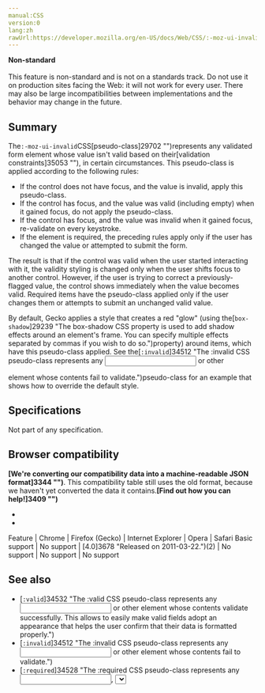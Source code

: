 ```yaml
---
manual:CSS
version:0
lang:zh
rawUrl:https://developer.mozilla.org/en-US/docs/Web/CSS/:-moz-ui-invalid
---
```






**Non-standard**<br></br>This feature is non-standard and is not on a standards track. Do not use it on production sites facing the Web: it will not work for every user. There may also be large incompatibilities between implementations and the behavior may change in the future.




## Summary<a name="Summary"></a>


The`:-moz-ui-invalid`CSS[pseudo-class]29702 "")represents any validated form element whose value isn&#39;t valid based on their[validation constraints]35053 ""), in certain circumstances. This pseudo-class is applied according to the following rules:


* If the control does not have focus, and the value is invalid, apply this pseudo-class.
* If the control has focus, and the value was valid (including empty) when it gained focus, do not apply the pseudo-class.
* If the control has focus, and the value was invalid when it gained focus, re-validate on every keystroke.
* If the element is required, the preceding rules apply only if the user has changed the value or attempted to submit the form.


The result is that if the control was valid when the user started interacting with it, the validity styling is changed only when the user shifts focus to another control. However, if the user is trying to correct a previously-flagged value, the control shows immediately when the value becomes valid. Required items have the pseudo-class applied only if the user changes them or attempts to submit an unchanged valid value.



By default, Gecko applies a style that creates a red &quot;glow&quot; (using the[`box-shadow`]29239 "The box-shadow CSS property is used to add shadow effects around an element's frame. You can specify multiple effects separated by commas if you wish to do so.")property) around items, which have this pseudo-class applied. See the[`:invalid`]34512 "The :invalid CSS pseudo-class represents any <input> or other <form> element whose contents fail to validate.")pseudo-class for an example that shows how to override the default style.


## Specifications<a name="Specifications"></a>


Not part of any specification.


## Browser compatibility<a name="Browser_compatibility"></a>


**[We&#39;re converting our compatibility data into a machine-readable JSON format]3344 "")**. This compatibility table still uses the old format, because we haven&#39;t yet converted the data it contains.**[Find out how you can help!]3409 "")**


* 
* 

Feature | Chrome | Firefox (Gecko) | Internet Explorer | Opera | Safari 
Basic support | No support | [4.0]3678 "Released on 2011-03-22.")(2) | No support | No support | No support 




## See also<a name="See_also"></a>

* [`:valid`]34532 "The :valid CSS pseudo-class represents any <input> or other <form> element whose contents validate successfully. This allows to easily make valid fields adopt an appearance that helps the user confirm that their data is formatted properly.")
* [`:invalid`]34512 "The :invalid CSS pseudo-class represents any <input> or other <form> element whose contents fail to validate.")
* [`:required`]34528 "The :required CSS pseudo-class represents any <input>, <select>, or <textarea> element that has the required attribute set on it.")
* [`:optional`]34524 "The :optional CSS pseudo-class represents any <input>, <select>, or <textarea> element that does not have the required attribute set on it.")
* [`:-moz-ui-valid`]33103 "The :-moz-ui-valid CSS pseudo-class represents any validated form element whose value validates correctly based on its validation constraints.")



